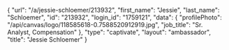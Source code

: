 {
    "url": "\/a\/jessie-schloemer\/213932",
    "first_name": "Jessie",
    "last_name": "Schloemer",
    "id": "213932",
    "login_id": "1759121",
    "data": {
        "profilePhoto": "\/api\/canvas\/logo\/118585618-0.7588520912919.jpg",
        "job_title": "Sr. Analyst, Compensation"
    },
    "type": "captivate",
    "layout": "ambassador",
    "title": "Jessie Schloemer"
}